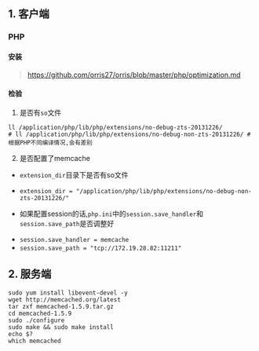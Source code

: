 ## 1. 客户端
### PHP
#### 安装
> https://github.com/orris27/orris/blob/master/php/optimization.md
#### 检验
1. 是否有`so`文件
```
ll /application/php/lib/php/extensions/no-debug-zts-20131226/
# ll /application/php/lib/php/extensions/no-debug-non-zts-20131226/ # 根据PHP不同编译情况,会有差别
```
2. 是否配置了memcache
+ `extension_dir`目录下是否有so文件
- `extension_dir = "/application/php/lib/php/extensions/no-debug-non-zts-20131226/"`
+ 如果配置session的话,`php.ini`中的`session.save_handler`和`session.save_path`是否调整好
- `session.save_handler = memcache`
- `session.save_path = "tcp://172.19.28.82:11211"`
## 2. 服务端
```
sudo yum install libevent-devel -y
wget http://memcached.org/latest
tar zxf memcached-1.5.9.tar.gz 
cd memcached-1.5.9
sudo ./configure
sudo make && sudo make install
echo $?
which memcached
```
